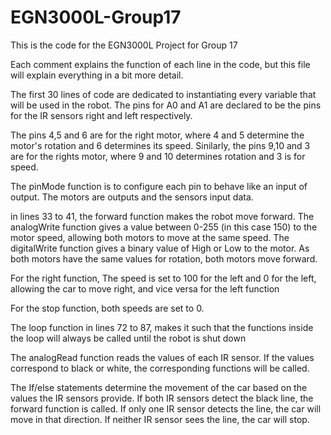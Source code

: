 # EGN3000L-Group17
This is the code for the EGN3000L Project for Group 17


Each comment explains the function of each line in the code, but this file will explain everything in a bit more detail.

The first 30 lines of code are dedicated to instantiating every variable that will be used in the robot. The pins for A0 and A1 are declared to be the pins for the IR sensors right and left respectively. 

The pins 4,5 and 6 are for the right motor, where 4 and 5 determine the motor's rotation and 6 determines its speed. Sinilarly, the pins 9,10 and 3 are for the rights motor, where 9 and 10 determines rotation and 3 is for speed.

The pinMode function is to configure each pin to behave like an input of output. The motors are outputs and the sensors input data.

in lines 33 to 41, the forward function makes the robot move forward. The analogWrite function gives a value between 0-255 (in this case 150) to the motor speed, allowing both motors to move at the same speed. The digitalWrite function gives a binary value of High or Low to the motor. As both motors have the same values for rotation, both motors move forward.

For the right function, The speed is set to 100 for the left and 0 for the left, allowing the car to move right, and vice versa for the left function

For the stop function, both speeds are set to 0.

The loop function in lines 72 to 87, makes it such that the functions inside the loop will always be called until the robot is shut down

The analogRead function reads the values of each IR sensor. If the values correspond to black or white, the corresponding functions will be called.

The If/else statements determine the movement of the car based on the values the IR sensors provide. If both IR sensors detect the black line, the forward function is called. If only one IR sensor detects the line, the car will move in that direction. If neither IR sensor sees the line, the car will stop.
